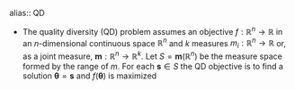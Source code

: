 alias:: QD

- The quality diversity (QD) problem assumes an objective $f : \mathbb{R}^n \to \mathbb{R}$ in an $n$-dimensional continuous space $\mathbb{R}^n$ and $k$ measures $m_i : \mathbb{R}^n \to \mathbb{R}$ or, as a joint measure, $\bm{m}: \mathbb{R}^n \to \mathbb{R}^k$. Let $S = \bm{m}(\mathbb{R}^n)$ be the measure space formed by the range of $m$. For each $\bm{s} \in S$ the QD objective is to find a solution $\bm{\theta} = \bm{s}$ and $f(\bm{\theta})$ is maximized